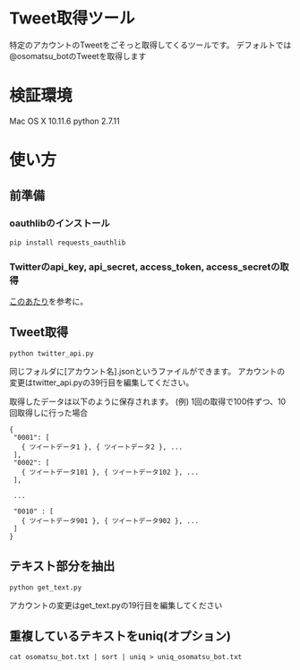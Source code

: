 # Tweet取得ツール

特定のアカウントのTweetをごそっと取得してくるツールです。
デフォルトでは@osomatsu\_botのTweetを取得します

# 検証環境
Mac OS X 10.11.6
python 2.7.11

# 使い方
## 前準備
### oauthlibのインストール
```
pip install requests_oauthlib
```
### Twitterのapi_key, api_secret, access_token, access_secretの取得
[このあたり](https://syncer.jp/twitter-api-matome)を参考に。

## Tweet取得
```
python twitter_api.py
```
同じフォルダに[アカウント名].jsonというファイルができます。
アカウントの変更はtwitter\_api.pyの39行目を編集してください。

取得したデータは以下のように保存されます。
(例) 1回の取得で100件ずつ、10回取得しに行った場合
```
{
 "0001": [
   { ツイートデータ1 }, { ツイートデータ2 }, ...
 ],
 "0002": [
   { ツイートデータ101 }, { ツイートデータ102 }, ...
 ],

 ...

 "0010" : [
   { ツイートデータ901 }, { ツイートデータ902 }, ...
 ]
}
```

## テキスト部分を抽出
```
python get_text.py
```
アカウントの変更はget_text.pyの19行目を編集してください

## 重複しているテキストをuniq(オプション)
```
cat osomatsu_bot.txt | sort | uniq > uniq_osomatsu_bot.txt
```
